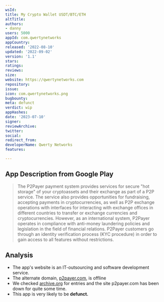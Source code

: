 ```yaml
---
wsId: 
title: My Сrypto Wallet USDT/BTC/ETH
altTitle: 
authors:
- danny
users: 5000
appId: com.qwertynetworks
appCountry: 
released: '2022-08-10'
updated: '2022-09-02'
version: '1.1'
stars: 
ratings: 
reviews: 
size: 
website: https://qwertynetworks.com
repository: 
issue: 
icon: com.qwertynetworks.png
bugbounty: 
meta: defunct
verdict: wip
appHashes: 
date: '2023-07-10'
signer: 
reviewArchive: 
twitter: 
social: 
redirect_from: 
developerName: Qwerty Networks
features: 

---
```


## App Description from Google Play

> The P2Payer payment system provides services for secure "hot storage" of your cryptoassets and their exchange as part of a P2P service. The service also provides opportunities for fundraising, accepting payments in cryptocurrencies, as well as P2P exchange operations with interfaces for interacting with exchange offices in different countries to transfer or exchange currencies and cryptocurrencies. However, as an international system, P2Payer operates in compliance with anti-money laundering policies and legislation in the field of financial relations. P2Payer customers go through an identity verification process (KYC procedure) in order to gain access to all features without restrictions.

## Analysis

- The app's website is an IT-outsourcing and software development service.
- The alternate domain, [p2payer.com](https://www.isitdownrightnow.com/p2payer.com.html), is offline
- We checked [archive.org](https://web.archive.org/web/20230000000000*/p2payer.com) for entries and the site p2payer.com has been down for quite some time.
- This app is very likely to be **defunct.**

